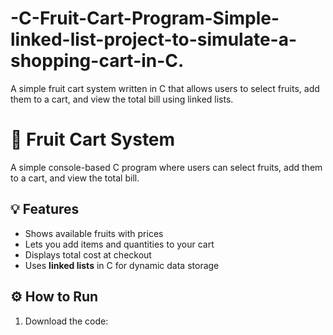 # -C-Fruit-Cart-Program-Simple-linked-list-project-to-simulate-a-shopping-cart-in-C.
A simple fruit cart system written in C that allows users to select fruits, add them to a cart, and view the total bill using linked lists.
# 🍎 Fruit Cart System

A simple console-based C program where users can select fruits, add them to a cart, and view the total bill.

## 💡 Features
- Shows available fruits with prices  
- Lets you add items and quantities to your cart  
- Displays total cost at checkout  
- Uses **linked lists** in C for dynamic data storage

## ⚙️ How to Run
1. Download the code:
